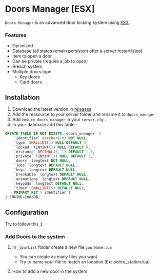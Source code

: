 # Doors Manager [ESX]
`Doors Manager` is an advanced door locking system using [ESX](https://github.com/esx-framework/esx-legacy).

### Features
- Optimized
- Database (all states remain persistent after a server restart/stop)
- Item to open a door
- Can be private (require a job to open) 
- Breach system
- Multiple doors type
    - Key doors
    - Card doors

## Installation
1. Download the latest version in [releases](https://github.com/Nayro-09/fivem-doors-manager/releases)
2. Add the ressource to your server folder and rename it to `doors_manager`
3. Add `ensure doors_manager` in your `server.cfg` :
4. In your database add this table :

```sql
CREATE TABLE IF NOT EXISTS `doors_manager` (
    `identifier` varchar(60) NOT NULL,
    `type` SMALLINT(1) NULL DEFAULT 0,
    `locked` TINYINT(1) NULL DEFAULT 0,
    `distance` DECIMAL(3, 1) DEFAULT 1.5,
    `private` TINYINT(1) NULL DEFAULT 1,
    `doors` longtext NOT NULL,
    `jobs` longtext DEFAULT NULL,
    `keys` longtext DEFAULT NULL,
    `breakable` longtext DEFAULT NULL,
    `animations` longtext DEFAULT NULL,
    `keypads` longtext DEFAULT NULL,
    `timer` SMALLINT(5) DEFAULT NULL, 
    PRIMARY KEY (`identifier`)
) ENGINE=InnoDB;
```

## Configuration
Try to follow this ;)
### Add Doors to the system

1. In `_doorList` folder create a new file `yourName.lua`
    - You can create as many files you want
    - Try to name your file to match an location (Ex: police_station.lua)

2. How to add a new door in the system
